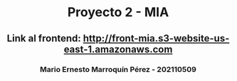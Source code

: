 # <center> **Proyecto 2 - MIA**

## <center>  **Link al frontend:** <http://front-mia.s3-website-us-east-1.amazonaws.com>

### <center>  Mario Ernesto Marroquín Pérez - 202110509
